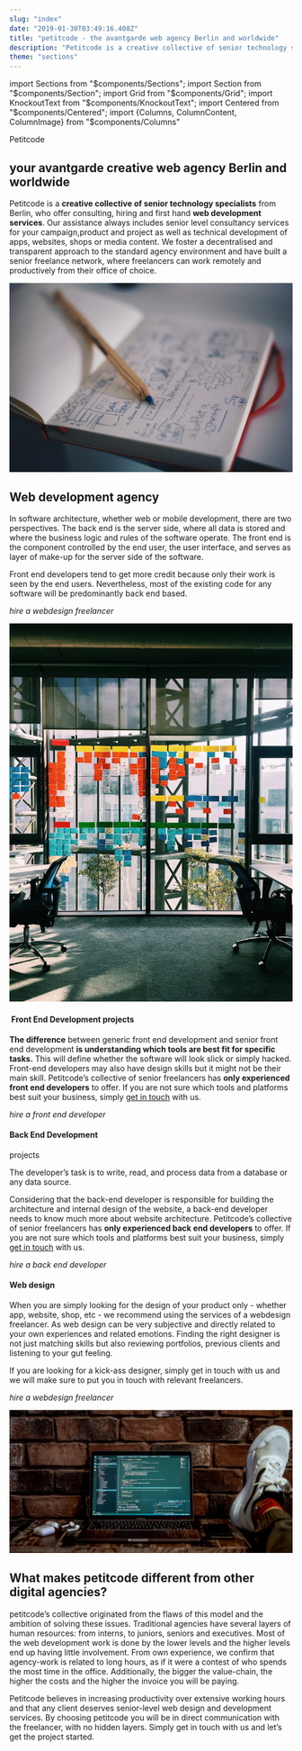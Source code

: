 ```yaml
---
slug: "index"
date: "2019-01-30T03:49:16.408Z"
title: "petitcode - the avantgarde web agency Berlin and worldwide"
description: "Petitcode is a creative collective of senior technology specialists. Whether you need a webdesign freelancer or a complete software solution, we only offer the best."
theme: "sections"
---
```


import Sections from "$components/Sections";
import Section from "$components/Section";
import Grid from "$components/Grid";
import KnockoutText from "$components/KnockoutText";
import Centered from "$components/Centered";
import {Columns, ColumnContent, ColumnImage} from "$components/Columns"

<Sections>
<Section>
<Columns>
<ColumnContent>

<KnockoutText>Petitcode</KnockoutText>

# your avantgarde creative web agency Berlin and worldwide

Petitcode is a **creative collective of senior technology specialists** from Berlin, who offer consulting, hiring and first hand **web development services**. Our assistance always includes senior level consultancy services for your campaign,product and project as well as technical development of apps, websites, shops or media content. We foster a decentralised and transparent approach to the standard agency environment and have built a senior freelance network, where freelancers can work remotely and productively from their office of choice.
</ColumnContent>
<ColumnImage>

![our decentralised web agency structure will help you connect to top quality freelancers](./images/med-badr-chemmaoui-630239-unsplash.jpg)

</ColumnImage>
</Columns>
</Section>
<Section>
<Columns reverse>
<ColumnContent width="6">

# Web development agency

In software architecture, whether web or mobile development, there are two perspectives. The back end is the server side, where all data is stored and where the business logic and rules of the software operate. The front end is the component controlled by the end user, the user interface, and serves as layer of make-up for the server side of the software.

Front end developers tend to get more credit because only their work is seen by the end users. Nevertheless, most of the existing code for any software will be predominantly back end based.

*hire a webdesign freelancer*

</ColumnContent>
<ColumnImage>

![petitcode’s web design agency only executes state-of-the-art solutions](./images/irfan-simsar-1144378-unsplash.jpg)

</ColumnImage>
</Columns>

<Columns reverse>
<ColumnContent width="6">
<Grid>

<div>

####  Front End Development projects

**The
difference** between
generic front end development and senior front end development **is understanding
which tools are best fit for specific tasks.**
This will define whether the software will look slick or simply
hacked. Front-end developers may also have design skills but it might
not be their main skill. Petitcode’s
collective of senior freelancers has **only
experienced front end developers**
to offer. If you are not sure which tools and platforms best suit
your business, simply [get in touch](/contact) with us.

*hire a front end developer*

</div>
<div>

#### []()Back End Development
projects

The
developer’s task is to write, read, and process data from a
database or any data source.

Considering
that the back-end developer is responsible for building the
architecture and internal design of the website, a back-end developer
needs to know much more about website architecture. Petitcode’s
collective of senior freelancers has **only
experienced back end developers**
to offer. If you are not sure which tools and platforms best suit
your business, simply [get in touch](http://de-en/contact) with us.

*hire a back end developer*

</div>
<div>

#### []()Web design

When
you are simply looking for the design of your product only - whether
app, website, shop, etc - we recommend using the services of a
webdesign freelancer. As web design can be very subjective and
directly related to your own experiences and related emotions.
Finding the right designer is not just matching skills but also
reviewing portfolios, previous clients and listening to your gut
feeling.

If
you are looking for a kick-ass designer, simply get in touch with us
and we will make sure to put you in touch with relevant freelancers.

*hire a webdesign freelancer*

</div>

</Grid>
</ColumnContent>
<ColumnImage>

![petitcode’s web design agency only executes state-of-the-art solutions](./images/joshua-aragon-1280300-unsplash.jpg)

</ColumnImage>
</Columns>
</Section>
<Section>
<Centered>

# What makes petitcode different from other digital agencies?

petitcode’s collective originated from the flaws of this model and the ambition
of solving these issues. Traditional agencies have several layers of
human resources: from interns, to juniors, seniors and executives.
Most of the web development work is done by the lower levels and the
higher levels end up having little involvement. From own experience,
we confirm that agency-work is related to long hours, as if it were a
contest of who spends the most time in the office. Additionally, the
bigger the value-chain, the higher the costs and the higher the
invoice you will be paying.

Petitcode believes in increasing productivity over extensive working hours and
that any client deserves senior-level web design and development
services. By choosing petitcode you will be in direct communication
with the freelancer, with no hidden layers. Simply get in touch with
us and let’s get the project started.

</Centered>
</Section>
</Sections>
